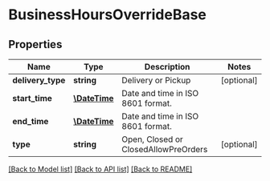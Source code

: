 # BusinessHoursOverrideBase

## Properties
Name | Type | Description | Notes
------------ | ------------- | ------------- | -------------
**delivery_type** | **string** | Delivery or Pickup | [optional] 
**start_time** | [**\DateTime**](\DateTime.md) | Date and time in ISO 8601 format. | 
**end_time** | [**\DateTime**](\DateTime.md) | Date and time in ISO 8601 format. | 
**type** | **string** | Open, Closed or ClosedAllowPreOrders | [optional] 

[[Back to Model list]](../README.md#documentation-for-models) [[Back to API list]](../README.md#documentation-for-api-endpoints) [[Back to README]](../README.md)



